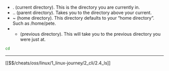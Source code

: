 - . (current directory). This is the directory you are currently in.
- .. (parent directory). Takes you to the directory above your current.
- ~ (home directory). This directory defaults to your “home directory”. Such as /home/pete.
- - (previous directory). This will take you to the previous directory you were just at.

``` bash
cd
```

---
[[$$$/$cheats/$oss/$linux/1_linux-journey/2_cli/2.4_ls]]